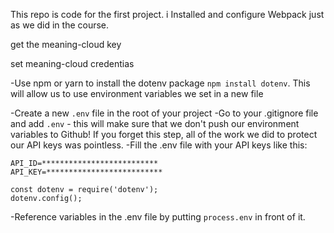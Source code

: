 This repo is  code for the first project. 
i Installed and configure Webpack just as we did in the course. 

get the meaning-cloud key


set meaning-cloud credentias

-Use npm or yarn to install the dotenv package ```npm install dotenv```. This will allow us to use environment variables we set in a new file

-Create a new ```.env``` file in the root of your project
-Go to your .gitignore file and add ```.env``` - this will make sure that we don't push our environment variables to Github! If you forget this step, all of the work we did to protect our API keys was pointless.
-Fill the .env file with your API keys like this:
```
API_ID=**************************
API_KEY=**************************
```
```
const dotenv = require('dotenv');
dotenv.config();
```
-Reference variables in the .env file by putting ```process.env``` in front of it.

